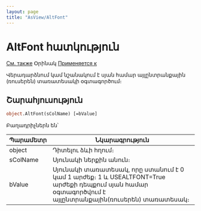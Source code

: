 ```yaml
---
layout: page
title: "AsView/AltFont"
---
```



# AltFont հատկություն

[См. также](../Asview.md) Օրինակ [Применяется к](../Asview.md)

Վերադարձնում կամ նշանակում է սյան համար այլընտրանքային (ռուսերեն) տառատեսակի օգտագործում։

## Շարահյուսություն

``` vb
object.AltFont(sColName) [=bValue] 
```

Բաղադրիչներն են՝


| Պարամետր | Նկարագրություն |
|--|--|
| object | Դիտելու ձևի հղում։ |
| sColName | Սյունակի ներքին անուն։ |
| bValue | Սյունակի տառատեսակ, որը ստանում է 0 կամ 1 արժեք։ 1 և USEALTFONT=True արժեքի դեպքում սյան համար օգտագործվում է այլընտրանքային(ռուսերեն) տառատեսակ։|
